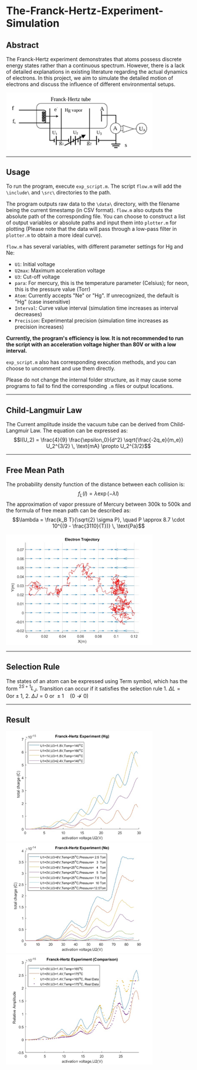 # The-Franck-Hertz-Experiment-Simulation
Abstract
---

The Franck-Hertz experiment demonstrates that atoms possess discrete energy states rather than a continuous spectrum. However, there is a lack of detailed explanations in existing literature regarding the actual dynamics of electrons. In this project, we aim to simulate the detailed motion of electrons and discuss the influence of different environmental setups.




<div text-align= center><img src="./img/tube.png" alt="Diagram of the experimental setup" width="400"/>


---
Usage
---

To run the program, execute `exp_script.m`. The script `flow.m` will add the `\include\` and `\src\` directories to the path.

The program outputs raw data to the `\data\` directory, with the filename being the current timestamp (in CSV format). `flow.m` also outputs the absolute path of the corresponding file. You can choose to construct a list of output variables or absolute paths and input them into `plotter.m` for plotting (Please note that the data will pass through a low-pass filter in `plotter.m` to obtain a more ideal curve).

`flow.m` has several variables, with different parameter settings for Hg and Ne:

- `U1`: Initial voltage
- `U2max`: Maximum acceleration voltage
- `U3`: Cut-off voltage
- `para`: For mercury, this is the temperature parameter (Celsius); for neon, this is the pressure value (Torr)
- `Atom`: Currently accepts "Ne" or "Hg". If unrecognized, the default is "Hg" (case insensitive)
- `Interval`: Curve value interval (simulation time increases as interval decreases)
- `Precision`: Experimental precision (simulation time increases as precision increases)


**Currently, the program's efficiency is low. It is not recommended to run the script with an acceleration voltage higher than 80V or with a low interval.**

`exp_script.m` also has corresponding execution methods, and you can choose to uncomment and use them directly.

Please do not change the internal folder structure, as it may cause some programs to fail to find the corresponding `.m` files or output locations.

---
Child-Langmuir Law
---

The Current amplitude inside the vacuum tube can be derived from Child-Langmuir Law.  The equation can be expressed as:
$$I(U_2) = \frac{4}{9} \frac{\epsilon_0}{d^2} \sqrt{\frac{-2q_e}{m_e}} U_2^{3/2} \, \text{mA} \propto U_2^{3/2}$$

---
Free Mean Path
---
The probability density function of the distance between each collision is:
$$f_L(l) = \lambda \exp(-\lambda l)$$
The approximation of vapor pressure of Mercury between 300k to 500k and the formula of free mean path can be described as:
$$\lambda = \frac{k_B T}{\sqrt{2} \sigma P}, \quad P \approx 8.7 \cdot 10^{(9 - \frac{3110}{T})} \, \text{Pa}$$

<div text-align= center><img src="./img/electron_motion.png" alt="Electron Trajectory under the field line" width="400"/>

---
Selection Rule
---
The states of an atom can be expressed using Term symbol, which has the form 
$` ^{2S+1}L_J `$. Transition can occur if it satisfies the selection rule 1. $`\Delta L = 0 \text{or} \pm 1`$, 2. $`\Delta J = 0 \text{ or } \pm 1 \quad (0 \nrightarrow 0)`$

---
Result
---

<div text-align= center><img src="./img/hg.png" alt="Electron Trajectory under the field line" width="400"/>
<div text-align= center><img src="./img/ne.png" alt="Electron Trajectory under the field line" width="400"/>
<div text-align= center><img src="./img/comparison.png" alt="Electron Trajectory under the field line" width="400"/>